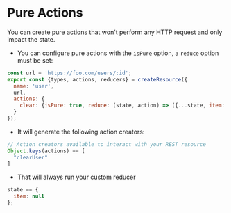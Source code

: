 # Pure Actions

You can create pure actions that won't perform any HTTP request and only impact the state.

- You can configure pure actions with the `isPure` option, a `reduce` option must be set:

```js
const url = 'https://foo.com/users/:id';
export const {types, actions, reducers} = createResource({
  name: 'user',
  url,
  actions: {
    clear: {isPure: true, reduce: (state, action) => ({...state, item: null})}
  }
});
```

- It will generate the following action creators:

```js
// Action creators available to interact with your REST resource
Object.keys(actions) == [
  "clearUser"
]
```

- That will always run your custom reducer

```js
state == {
  item: null
};
```

